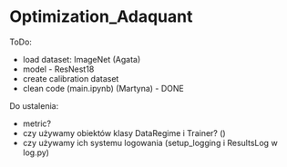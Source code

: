 # Optimization_Adaquant
ToDo:
- load dataset: ImageNet (Agata)
- model - ResNest18
- create calibration dataset
- clean code (main.ipynb) (Martyna) - DONE

Do ustalenia:
- metric?
- czy używamy obiektów klasy DataRegime i Trainer? ()
- czy używamy ich systemu logowania (setup_logging i ResultsLog w log.py)